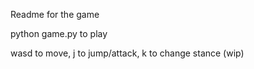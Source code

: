 Readme for the game

python game.py to play

wasd to move, j to jump/attack, k to change stance (wip)
